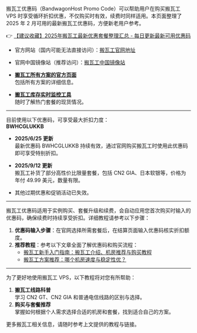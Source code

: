 
搬瓦工优惠码（BandwagonHost Promo Code）可以帮助用户在购买搬瓦工 VPS 时享受循环折扣优惠，不仅购买时有效，续费时同样适用。本页面整理了 2025 年 2 月可用的最新搬瓦工优惠码，方便新老用户参考。

👉 [【建议收藏】2025年搬瓦工最新优惠套餐整理汇总 - 每日更新最新可用优惠码](https://bit.ly/banwagon)


- 官方网站（国内可能无法直接访问）：[搬瓦工官网地址](https://bit.ly/banwagon)  
- 官网中国镜像站（推荐访问）：[搬瓦工中国镜像站](https://bit.ly/banwagon)  

- [**搬瓦工所有方案的官方页面**](https://bit.ly/banwagon)  
  包括所有方案的详细信息。
- [**搬瓦工库存实时监控工具**](https://bit.ly/banwagon)  
  随时了解热门套餐的现货情况。

---


目前使用以下优惠码，可享受最大折扣力度：  
**BWHCGLUKKB**

- **2025/6/25 更新**  
  最新优惠码 BWHCGLUKKB 持续有效，通过官网购买搬瓦工时使用此优惠码即可享受特别折扣。

- **2025/9/12 更新**  
  搬瓦工补货了部分高性价比限量套餐，包括 CN2 GIA、日本软银等，价格为年付 49.99 美元，数量有限。

- 其他过期优惠和促销活动已失效。

---


搬瓦工优惠码适用于实例购买、套餐升级和续费，会自动应用您首次购买时输入的优惠码，确保续费时持续享受折扣。详细教程请参考以下步骤：

1. **优惠码输入步骤**：在官网选择所需套餐后，在结算页面输入优惠码核实折扣额度。
2. **推荐教程**：参考以下文章全面了解优惠码和购买流程：
   - [搬瓦工新手入门指南：搬瓦工介绍、机房推荐与购买教程](https://bit.ly/banwagon)
   - [搬瓦工方案推荐：哪个机房速度与稳定性优？](https://bit.ly/banwagon)

---


为了更好地使用搬瓦工 VPS，以下教程将对您有所帮助：

1. **搬瓦工线路科普**  
   学习 CN2 GT、CN2 GIA 和普通电信线路的区别与选择。
2. **购买与套餐推荐**  
   掌握如何根据个人需求选择合适的机房和套餐，找到适合自己的方案。

更多搬瓦工相关信息，请随时参考上文提供的教程与链接。
